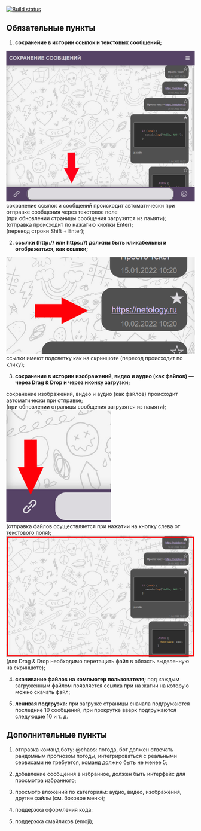 [![Build status](https://ci.appveyor.com/api/projects/status/jk4at5i3s7y361di?svg=true)](https://ci.appveyor.com/project/AnastasiaCymbalyuk77753/ahj-diplom-front)

## Обязательные пункты

1. **сохранение в истории ссылок и текстовых сообщений;**  

![This is an image](/src/screen/text.png)  
сохранение ссылок и сообщений происходит автоматически при отправке сообщения через текстовое поле  
(при обновлении страницы сообщения загрузятся из памяти);  
(отправка происходит по нажатию кнопки Enter);  
(перевод строки Shift + Enter);

2. **ссылки (http:// или https://) должны быть кликабельны и отображаться, как ссылки;**

![This is an image](/src/screen/link.png)  
ссылки имеют подсветку как на скриншоте (переход происходит по клику);

3. **сохранение в истории изображений, видео и аудио (как файлов) — через Drag & Drop и через иконку загрузки;**  

сохранение изображений, видео и аудио (как файлов) происходит автоматически при отправке;  
(при обновлении страницы сообщения загрузятся из памяти);  
![This is an image](/src/screen/fileLoad.png)  
(отправка файлов осуществляется при нажатии на кнопку слева от текстового поля);  
![This is an image](/src/screen/dnd.png)  
(для Drag & Drop необходимо перетащить файл в область выделенную на скриншоте);

4. **скачивание файлов на компьютер пользователя;**
под каждым загруженным файлом появляется ссылка при на жатии на которую можно скачать файл;

5. **ленивая подгрузка:**
при загрузке страницы сначала подгружаются последние 10 сообщений, при прокрутке вверх подгружаются следующие 10 и т. д.

## Дополнительные пункты

1. отправка команд боту: @chaos: погода, бот должен отвечать рандомным прогнозом погоды, интегрироваться с реальными сервисами не требуется, команд должно быть не менее 5;

2. добавление сообщения в избранное, должен быть интерфейс для просмотра избранного;

3. просмотр вложений по категориям: аудио, видео, изображения, другие файлы (см. боковое меню);

4. поддержка оформления кода:

5. поддержка смайликов (emoji);